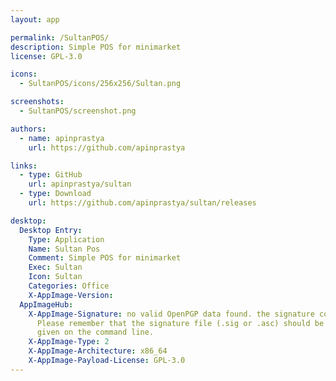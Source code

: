 ```yaml
---
layout: app

permalink: /SultanPOS/
description: Simple POS for minimarket
license: GPL-3.0

icons:
  - SultanPOS/icons/256x256/Sultan.png

screenshots:
  - SultanPOS/screenshot.png

authors:
  - name: apinprastya
    url: https://github.com/apinprastya

links:
  - type: GitHub
    url: apinprastya/sultan
  - type: Download
    url: https://github.com/apinprastya/sultan/releases

desktop:
  Desktop Entry:
    Type: Application
    Name: Sultan Pos
    Comment: Simple POS for minimarket
    Exec: Sultan
    Icon: Sultan
    Categories: Office
    X-AppImage-Version: 
  AppImageHub:
    X-AppImage-Signature: no valid OpenPGP data found. the signature could not be verified.
      Please remember that the signature file (.sig or .asc) should be the first file
      given on the command line.
    X-AppImage-Type: 2
    X-AppImage-Architecture: x86_64
    X-AppImage-Payload-License: GPL-3.0
---
```

